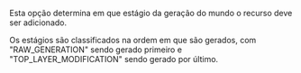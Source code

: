Esta opção determina em que estágio da geração do mundo o recurso deve ser adicionado.

Os estágios são classificados na ordem em que são gerados, com "RAW_GENERATION" sendo gerado primeiro e "TOP_LAYER_MODIFICATION" sendo gerado por último.